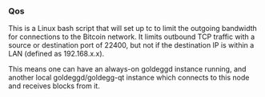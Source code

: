 ### Qos ###

This is a Linux bash script that will set up tc to limit the outgoing bandwidth for connections to the Bitcoin network. It limits outbound TCP traffic with a source or destination port of 22400, but not if the destination IP is within a LAN (defined as 192.168.x.x).

This means one can have an always-on goldeggd instance running, and another local goldeggd/goldegg-qt instance which connects to this node and receives blocks from it.
